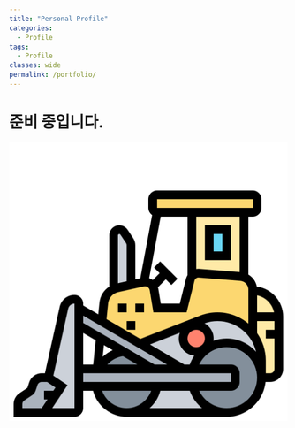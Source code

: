 ```yaml
---
title: "Personal Profile"
categories:
  - Profile
tags:
  - Profile
classes: wide
permalink: /portfolio/
---
```

# 준비 중입니다.
[![준비 중입니다](/images/under-construction.png)](https://torrythemaltese.github.io/)
